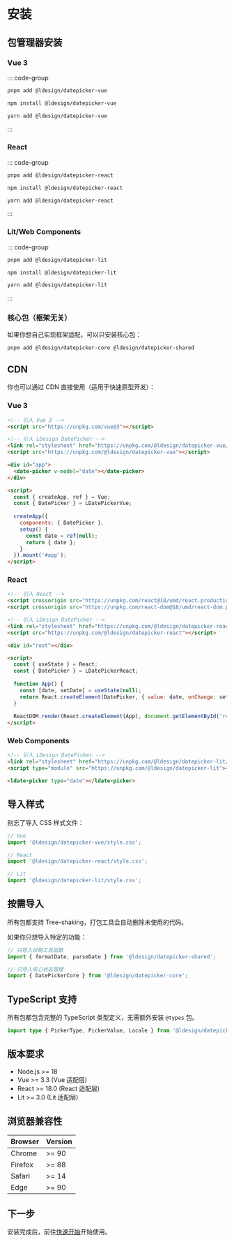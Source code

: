# 安装

## 包管理器安装

### Vue 3

::: code-group

```bash [pnpm]
pnpm add @ldesign/datepicker-vue
```

```bash [npm]
npm install @ldesign/datepicker-vue
```

```bash [yarn]
yarn add @ldesign/datepicker-vue
```

:::

### React

::: code-group

```bash [pnpm]
pnpm add @ldesign/datepicker-react
```

```bash [npm]
npm install @ldesign/datepicker-react
```

```bash [yarn]
yarn add @ldesign/datepicker-react
```

:::

### Lit/Web Components

::: code-group

```bash [pnpm]
pnpm add @ldesign/datepicker-lit
```

```bash [npm]
npm install @ldesign/datepicker-lit
```

```bash [yarn]
yarn add @ldesign/datepicker-lit
```

:::

### 核心包（框架无关）

如果你想自己实现框架适配，可以只安装核心包：

```bash
pnpm add @ldesign/datepicker-core @ldesign/datepicker-shared
```

## CDN

你也可以通过 CDN 直接使用（适用于快速原型开发）：

### Vue 3

```html
<!-- 引入 Vue 3 -->
<script src="https://unpkg.com/vue@3"></script>

<!-- 引入 LDesign DatePicker -->
<link rel="stylesheet" href="https://unpkg.com/@ldesign/datepicker-vue/dist/style.css">
<script src="https://unpkg.com/@ldesign/datepicker-vue"></script>

<div id="app">
  <date-picker v-model="date"></date-picker>
</div>

<script>
  const { createApp, ref } = Vue;
  const { DatePicker } = LDatePickerVue;
  
  createApp({
    components: { DatePicker },
    setup() {
      const date = ref(null);
      return { date };
    }
  }).mount('#app');
</script>
```

### React

```html
<!-- 引入 React -->
<script crossorigin src="https://unpkg.com/react@18/umd/react.production.min.js"></script>
<script crossorigin src="https://unpkg.com/react-dom@18/umd/react-dom.production.min.js"></script>

<!-- 引入 LDesign DatePicker -->
<link rel="stylesheet" href="https://unpkg.com/@ldesign/datepicker-react/dist/style.css">
<script src="https://unpkg.com/@ldesign/datepicker-react"></script>

<div id="root"></div>

<script>
  const { useState } = React;
  const { DatePicker } = LDatePickerReact;
  
  function App() {
    const [date, setDate] = useState(null);
    return React.createElement(DatePicker, { value: date, onChange: setDate });
  }
  
  ReactDOM.render(React.createElement(App), document.getElementById('root'));
</script>
```

### Web Components

```html
<!-- 引入 LDesign DatePicker -->
<link rel="stylesheet" href="https://unpkg.com/@ldesign/datepicker-lit/dist/style.css">
<script type="module" src="https://unpkg.com/@ldesign/datepicker-lit"></script>

<ldate-picker type="date"></ldate-picker>
```

## 导入样式

别忘了导入 CSS 样式文件：

```js
// Vue
import '@ldesign/datepicker-vue/style.css';

// React
import '@ldesign/datepicker-react/style.css';

// Lit
import '@ldesign/datepicker-lit/style.css';
```

## 按需导入

所有包都支持 Tree-shaking，打包工具会自动删除未使用的代码。

如果你只想导入特定的功能：

```js
// 只导入日期工具函数
import { formatDate, parseDate } from '@ldesign/datepicker-shared';

// 只导入核心状态管理
import { DatePickerCore } from '@ldesign/datepicker-core';
```

## TypeScript 支持

所有包都包含完整的 TypeScript 类型定义，无需额外安装 `@types` 包。

```ts
import type { PickerType, PickerValue, Locale } from '@ldesign/datepicker-shared';
```

## 版本要求

- Node.js >= 18
- Vue >= 3.3 (Vue 适配层)
- React >= 18.0 (React 适配层)
- Lit >= 3.0 (Lit 适配层)

## 浏览器兼容性

| Browser | Version |
|---------|---------|
| Chrome  | >= 90   |
| Firefox | >= 88   |
| Safari  | >= 14   |
| Edge    | >= 90   |

## 下一步

安装完成后，前往[快速开始](/guide/getting-started)开始使用。





